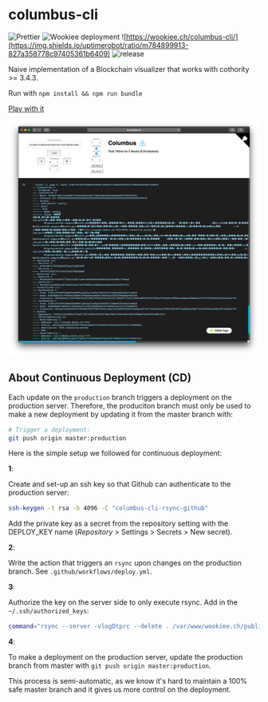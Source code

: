 # columbus-cli

![Prettier](https://github.com/dedis/columbus-cli/workflows/Prettier/badge.svg)
![Wookiee deployment](https://github.com/dedis/columbus-cli/workflows/Wookiee%20deployment/badge.svg)
![https://wookiee.ch/columbus-cli/](https://img.shields.io/uptimerobot/ratio/m784899913-827a358778c97405361b6409)
![release](https://img.shields.io/github/v/release/dedis/columbus-cli)

 Naive implementation of a Blockchain visualizer that works with cothority >= 3.4.3.

Run with `npm install && npm run bundle`

[Play with it](https://wookiee.ch/columbus-cli/)

<div align="center">
    <img src="docs/preview.png">
</div>

## About Continuous Deployment (CD)

Each update on the `production` branch triggers a deployment on the production
server. Therefore, the produciton branch must only be used to make a new
deployment by updating it from the master branch with:

```bash
# Trigger a deployment:
git push origin master:production
```

Here is the simple setup we followed for continuous deployment:

**1**:

Create and set-up an ssh key so that Github can authenticate to the production
server:

```bash
ssh-keygen -t rsa -b 4096 -C "columbus-cli-rsync-github"
```

Add the private key as a secret from the repository setting with the DEPLOY_KEY
name (*Repository* > Settings > Secrets > New secret).

**2**:

Write the action that triggers an `rsync` upon changes on the production branch.
See `.github/workflows/deploy.yml`.

**3**:

Authorize the key on the server side to only execute rsync. Add in the
`~/.ssh/authorized_keys`:

```bash
command="rsync --server -vlogDtprc --delete . /var/www/wookiee.ch/public_html/columbus" ssh-rsa PUBLIC_SSH_KEY
```

**4**:

To make a deployment on the production server, update the production branch from
master with `git push origin master:production`.

This process is semi-automatic, as we know it's hard to maintain a 100% safe
master branch and it gives us more control on the deployment.
